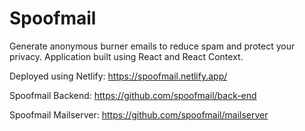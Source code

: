 # Spoofmail

Generate anonymous burner emails to reduce spam and protect your privacy. Application built using React and React Context. 

Deployed using Netlify: https://spoofmail.netlify.app/

Spoofmail Backend: https://github.com/spoofmail/back-end

Spoofmail Mailserver: https://github.com/spoofmail/mailserver
